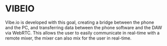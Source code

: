# VIBEIO

Vibe.io is developed with this goal, creating a bridge between the phone and the PC, and transferring data between the phone software and the DAW via WebRTC. This allows the user to easily communicate in real-time with a remote mixer, the mixer can also mix for the user in real-time.
